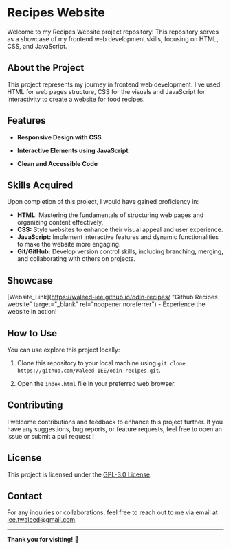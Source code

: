 # Recipes Website

Welcome to my Recipes Website project repository! This repository serves as a showcase of my frontend web development skills, focusing on HTML, CSS, and JavaScript.

## About the Project

This project represents my journey in frontend web development. I've used HTML for web pages structure, CSS for the visuals and JavaScript for interactivity to create a website for food recipes.

## Features

- **Responsive Design with CSS**
  
- **Interactive Elements using JavaScript**
  
- **Clean and Accessible Code**

## Skills Acquired

Upon completion of this project, I would have gained proficiency in:

- **HTML:** Mastering the fundamentals of structuring web pages and organizing content effectively.
- **CSS:** Style websites to enhance their visual appeal and user experience.
- **JavaScript:** Implement interactive features and dynamic functionalities to make the website more engaging.
- **Git/GitHub:** Develop version control skills, including branching, merging, and collaborating with others on projects.

## Showcase

[Website_Link](https://waleed-iee.github.io/odin-recipes/ "Github Recipes website" target="_blank" rel="noopener noreferrer") - Experience the website in action!

## How to Use

You can use explore this project locally:

1. Clone this repository to your local machine using `git clone https://github.com/Waleed-IEE/odin-recipes.git`.
  
2. Open the `index.html` file in your preferred web browser.

## Contributing

I welcome contributions and feedback to enhance this project further. If you have any suggestions, bug reports, or feature requests, feel free to open an issue or submit a pull request !

## License

This project is licensed under the [GPL-3.0 License](LICENSE).

## Contact

For any inquiries or collaborations, feel free to reach out to me via email at [iee.twaleed@gmail.com](mailto:iee.twaleed@gmail.com).

---

**Thank you for visiting!** 🌟